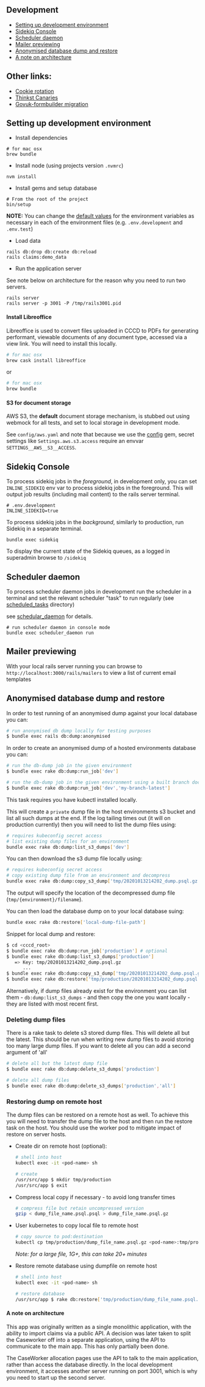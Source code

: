## Development

- [Setting up development environment](#setting-up-development-environment)
- [Sidekiq Console](#sidekiq-console)
- [Scheduler daemon](#scheduler-daemon)
- [Mailer previewing](#mailer-previewing)
- [Anonymised database dump and restore](#anonymised-database-dump-and-restore)
- [A note on architecture](#a-note-on-architecture)

## Other links:
- [Cookie rotation](cookie_rotation.md)
- [Thinkst Canaries](thinkst_canary.md)
- [Govuk-formbuilder migration](govuk-formbuilder_migration.md)

## Setting up development environment

- Install dependencies

```
# for mac osx
brew bundle
```

- Install node (using projects version `.nvmrc`)

```
nvm install
```

- Install gems and setup database

```
# From the root of the project
bin/setup
```

**NOTE:** You can change the [default values](../.env.sample) for the environment variables as necessary in each of the environment files (e.g. `.env.development` and `.env.test`)

- Load data

```
rails db:drop db:create db:reload
rails claims:demo_data
```

- Run the application server

See note below on architecture for the reason why you need to run two servers.

```
rails server
rails server -p 3001 -P /tmp/rails3001.pid
```

#### Install Libreoffice
Libreoffice is used to convert files uploaded in CCCD to PDFs for generating performant, viewable documents of any document type, accessed via a view link. You will need to install this locally.

```bash
# for mac osx
brew cask install libreoffice
```
or
```bash
# for mac osx
brew bundle
```

#### S3 for document storage

AWS S3, the **default** document storage mechanism, is stubbed out
using webmock for all tests, and set to local storage in development mode.

See `config/aws.yaml` and note that because we use the [config](https://github.com/railsconfig/config) gem, secret settings like `Settings.aws.s3.access` require an envvar `SETTINGS__AWS__S3__ACCESS`.

## Sidekiq Console

To process sidekiq jobs in the *foreground*, in development only, you can set `INLINE_SIDEKIQ` env var to process sidekiq jobs in the foreground. This will output job results (including mail content) to the rails server terminal.

```
# .env.development
INLINE_SIDEKIQ=true
```

To process sidekiq jobs in the *background*, similarly to production, run Sidekiq in a separate terminal.

```
bundle exec sidekiq
```

To display the current state of the Sidekiq queues, as a logged in superadmin browse to `/sidekiq`

## Scheduler daemon

To process scheduler daemon jobs in development run the scheduler in a terminal and set the relevant scheduler "task" to run regularly (see [scheduled_tasks](../scheduled_tasks) directory)

see [schedular_daemon](https://github.com/ssoroka/scheduler_daemon) for details.

```
# run scheduler daemon in console mode
bundle exec scheduler_daemon run
```

## Mailer previewing

With your local rails server running you can browse to ```http://localhost:3000/rails/mailers``` to view a list of current email templates

## Anonymised database dump and restore

In order to test running of an anonymised dump against your local database you can:

```bash
# run anonymised db dump locally for testing purposes
$ bundle exec rails db:dump:anonymised
```

In order to create an anonymised dump of a hosted environments database you can:

```bash
# run the db-dump job in the given environment
$ bundle exec rake db:dump:run_job['dev']
```

```bash
# run the db-dump job in the given environment using a built branch docker tag
$ bundle exec rake db:dump:run_job['dev','my-branch-latest']
```

This task requires you have kubectl installed locally.

This will create a `private` dump file in the host environments s3 bucket and list all such dumps at the end. If the log tailing times out (it will on production currently) then you will need to list the dump files using:


```bash
# requires kubeconfig secret access
# list existing dump files for an environment
bundle exec rake db:dump:list_s3_dumps['dev']
```

You can then download the s3 dump file locally using:

```bash
# requires kubeconfig secret access
# copy existing dump file from an environment and decompress
bundle exec rake db:dump:copy_s3_dump['tmp/20201013214202_dump.psql.gz','dev']
```

The output will specify the location of the decompressed dump file (`tmp/{environment}/filename`).

You can then load the database dump on to your local database suing:

```bash
bundle exec rake db:restore['local-dump-file-path']
```

Snippet for local dump and restore:

```bash
$ cd <cccd_root>
$ bundle exec rake db:dump:run_job['production'] # optional
$ bundle exec rake db:dump:list_s3_dumps['production']
   => Key: tmp/20201013214202_dump.psql.gz
      ...
$ bundle exec rake db:dump:copy_s3_dump['tmp/20201013214202_dump.psql.gz','production']
$ bundle exec rake db:restore['tmp/production/20201013214202_dump.psql']
```

Alternatively, if dump files already exist for the environment you can list them - `db:dump:list_s3_dumps` - and then copy the one you want locally - they are listed with most recent first.

 ### Deleting dump files

 There is a rake task to delete s3 stored dump files. This will delete all but the latest. This should be run when writing new dump files to avoid storing too many large dump files. If you want to delete all you can add a second argument of 'all'

```bash
# delete all but the latest dump file
$ bundle exec rake db:dump:delete_s3_dumps['production']

# delete all dump files
$ bundle exec rake db:dump:delete_s3_dumps['production','all']
```

### Restoring dump on remote host

The dump files can be restored on a remote host as well. To achieve this you will need to transfer the dump file to the host and then run the restore task on the host. You should use the worker pod to mitigate impact of restore on server hosts.

* Create dir on remote host (optional):
  ```bash
  # shell into host
  kubectl exec -it <pod-name> sh

  # create
  /usr/src/app $ mkdir tmp/production
  /usr/src/app $ exit
  ```

* Compress local copy if necessary - to avoid long transfer times
  ```bash
  # compress file but retain uncompressed version
  gzip < dump_file_name.psql.psql > dump_file_name.psql.gz
  ```

* User kubernetes to copy local file to remote host
  ```bash
  # copy source to pod:destination
  kubectl cp tmp/production/dump_file_name.psql.gz <pod-name>:tmp/production/dump_file_name.psql.gz
  ```
  *Note: for a large file, 1G+, this can take 20+ minutes*

* Restore remote database using dumpfile on remote host
  ```bash
  # shell into host
  kubectl exec -it <pod-name> sh

  # restore database
  /usr/src/app $ rake db:restore['tmp/production/dump_file_name.psql.gz']
  ```

#### A note on architecture

This app was originally written as a single monolithic application, with the ability to import claims via a public API.  A decision was later taken to split the Caseworker off into a separate application, using the API to communicate to the main app.  This has only partially been
done.

The CaseWorker allocation pages use the API to talk to the main application, rather than access the database directly.  In the local development environment, it accesses another server running on port 3001, which is why you need to start up the second server.
